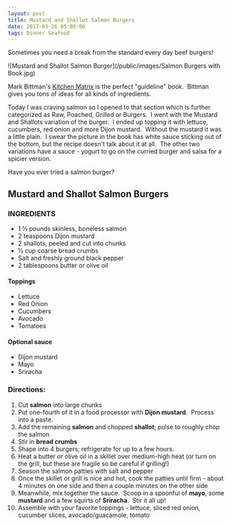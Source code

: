 ```yaml
---
layout: post
title: Mustard and Shallot Salmon Burgers
date: 2017-03-26 05:00:00
tags: Dinner Seafood
---
```


Sometimes you need a break from the standard every day beef burgers!

![Mustard and Shallot Salmon Burger](/public/images/Salmon Burgers with Book.jpg)

Mark Bittman's [Kitchen Matrix](http://amzn.to/2nb5Q4D) is the perfect "guideline" book.  Bittman gives you tons of ideas for all kinds of ingredients.  

<!--more-->

Today I was craving salmon so I opened to that section which is further categorized as Raw, Poached, Grilled or Burgers.  I went with the Mustard and Shallots variation of the burger.  I ended up topping it with lettuce, cucumbers, red onion and more Dijon mustard.  Without the mustard it was a little plain.  I swear the picture in the book has white sauce sticking out of the bottom, but the recipe doesn't talk about it at all.  The other two variations have a sauce - yogurt to go on the curried burger and salsa for a spicier version.

Have you ever tried a salmon burger?


## Mustard and Shallot Salmon Burgers

### INGREDIENTS
* 1 ½ pounds skinless, boneless salmon
* 2 teaspoons Dijon mustard
* 2 shallots, peeled and cut into chunks
* ½ cup coarse bread crumbs
* Salt and freshly ground black pepper
* 2 tablespoons butter or olive oil

#### Toppings
* Lettuce
* Red Onion
* Cucumbers
* Avocado
* Tomatoes

#### Optional sauce
* Dijon mustard
* Mayo
* Sriracha

### Directions:
1. Cut **salmon** into large chunks
2. Put one-fourth of it in a food processor with **Dijon mustard**.  Process into a paste.
3. Add the remaining **salmon** and chopped **shallot**; pulse to roughly chop the salmon
4. Stir in **bread crumbs**
5. Shape into 4 burgers; refrigerate for up to a few hours.
6. Heat a butter or olive oil in a skillet over medium-high heat (or turn on the grill, but these are fragile so be careful if grilling!)
7. Season the salmon patties with salt and pepper
8. Once the skillet or grill is nice and hot, cook the patties until firm - about 4 minutes on one side and then a couple minutes on the other side
9. Meanwhile, mix together the sauce.  Scoop in a spoonful of **mayo**, some **mustard** and a few squirts of **Sriracha**.  Stir it all up!
10. Assemble with your favorite toppings - lettuce, sliced red onion, cucumber slices, avocado/guacamole, tomato 
